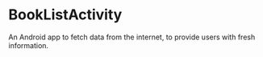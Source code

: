 # BookListActivity
An Android app to fetch data from the internet, to provide users with fresh information.
